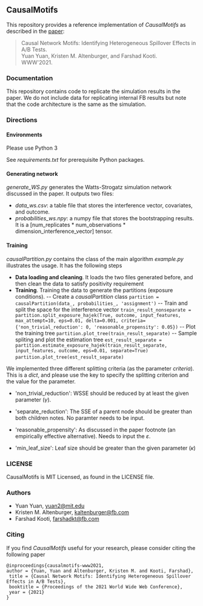 

## CausalMotifs

This repository provides a reference implementation of  _CausalMotifs_  as described in the [paper](https://arxiv.org/abs/2010.09911):  
> Causal Network Motifs: Identifying Heterogeneous Spillover Effects in A/B Tests.  
> Yuan Yuan, Kristen M. Altenburger, and Farshad Kooti.  
> WWW'2021.


### Documentation 
This repository contains code to replicate the simulation results in the paper. We do not include data for replicating internal FB results but note that the code architecture is the same as the simulation.


### Directions

#### Environments

Please use Python 3

See _requirements.txt_ for prerequisite Python packages.

#### Generating network
_generate_WS.py_ generates the Watts-Strogatz simulation network discussed in the paper. It outputs two files:
- _data_ws.csv_: a table file that stores the interference vector, covariates, and outcome.
- _probabilities_ws.npy_: a numpy file that stores the bootstrapping results. It is a  [num_replicates * num_observations * dimension_interference_vector] tensor.

#### Training

_causalPartition.py_ contains the class of the main algorithm
_example.py_ illustrates the usage. It has the following steps
- **Data loading and cleaning**. It loads the two files generated before, and then clean the data to satisfy positivity requirement
- **Training**. Training the data to generate the partitions (exposure conditions).
-- Create a _causalPartition_ class
``
partition = causalPartition(data_, probabilities_, 'assignment')
``
-- Train and split the space for the interference vector
``
train_result_nonseparate = partition.split_exposure_hajek(True, outcome, input_features, max_attempt=10, eps=0.01, delta=0.001, criteria={'non_trivial_reduction': 0, 'reasonable_propensity': 0.05})
``
-- Plot the training tree
``
partition.plot_tree(train_result_separate)
``
-- Sample spliting and plot the estimation tree
``
est_result_separate = partition.estimate_exposure_hajek(train_result_separate, input_features, outcome, eps=0.01, separate=True)
``
``
partition.plot_tree(est_result_separate)
``

We implemented three different splitting criteria (as the parameter _criteria_). This is a _dict_, and please use the key to specify the splitting criterion and the value for the parameter.

- 'non_trivial_reduction': WSSE should be reduced by at least the given parameter ($\gamma$).

- 'separate_reduction':  The SSE of a parent node should be greater than both children notes. No paramter needs to be input.

- 'reasonable_propensity': As discussed in the paper footnote (an empirically effective alternative). Needs to input the $\varepsilon$.

- 'min_leaf_size': Leaf size should be greater than the given parameter ($\kappa$)

### LICENSE
CausalMotifs is MIT Licensed, as found in the LICENSE file.

### Authors
* Yuan Yuan, yuan2@mit.edu
* Kristen M. Altenburger, kaltenburger@fb.com
* Farshad Kooti, farshadkt@fb.com

### Citing
If you find _CausalMotifs_ useful for your research, please consider citing the following paper


```
@inproceedings{causalmotifs-www2021,
author = {Yuan, Yuan and Altenburger, Kristen M. and Kooti, Farshad},
 title = {Causal Network Motifs: Identifying Heterogeneous Spillover Effects in A/B Tests},
 booktitle = {Proceedings of the 2021 World Wide Web Conference},
 year = {2021}
}
```
